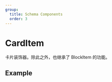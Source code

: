 ```yaml
---
group:
  title: Schema Components
  order: 3
---
```


# CardItem

卡片装饰器。除此之外，也继承了 BlockItem 的功能。

## Example

<code src="./demos/demo1.tsx" ></code>
